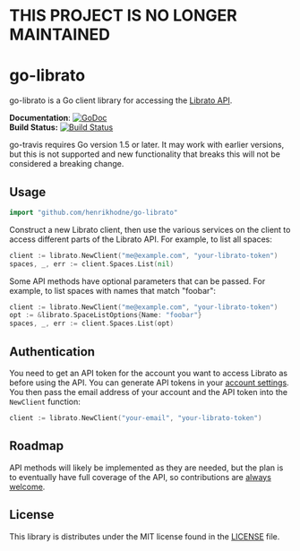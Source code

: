 # THIS PROJECT IS NO LONGER MAINTAINED

# go-librato

go-librato is a Go client library for accessing the [Librato API][].

**Documentation**: [![GoDoc](https://godoc.org/github.com/henrikhodne/go-librato/librato?status.svg)](https://godoc.org/github.com/henrikhodne/go-librato/librato)  
**Build Status:** [![Build Status](https://travis-ci.org/henrikhodne/go-librato.svg?branch=master)](https://travis-ci.org/henrikhodne/go-librato)  

[Librato API]: http://dev.librato.com/v1

go-travis requires Go version 1.5 or later. It may work with earlier versions,
but this is not supported and new functionality that breaks this will not be
considered a breaking change.

## Usage

```go
import "github.com/henrikhodne/go-librato"
```

Construct a new Librato client, then use the various services on the client to
access different parts of the Librato API. For example, to list all spaces:

```go
client := librato.NewClient("me@example.com", "your-librato-token")
spaces, _, err := client.Spaces.List(nil)
```

Some API methods have optional parameters that can be passed. For example, to
list spaces with names that match "foobar":

```go
client := librato.NewClient("me@example.com", "your-librato-token")
opt := &librato.SpaceListOptions{Name: "foobar"}
spaces, _, err := client.Spaces.List(opt)
```

## Authentication

You need to get an API token for the account you want to access Librato as
before using the API. You can generate API tokens in your [account settings][].
You then pass the email address of your account and the API token into the
`NewClient` function:

```go
client := librato.NewClient("your-email", "your-librato-token")
```

[account settings]: https://metrics.librato.com/account/api_tokens

## Roadmap

API methods will likely be implemented as they are needed, but the plan is to
eventually have full coverage of the API, so contributions are
[always welcome][contributing].

[contributing]: CONTRIBUTING.markdown

## License

This library is distributes under the MIT license found in the
[LICENSE](./LICENSE) file.
